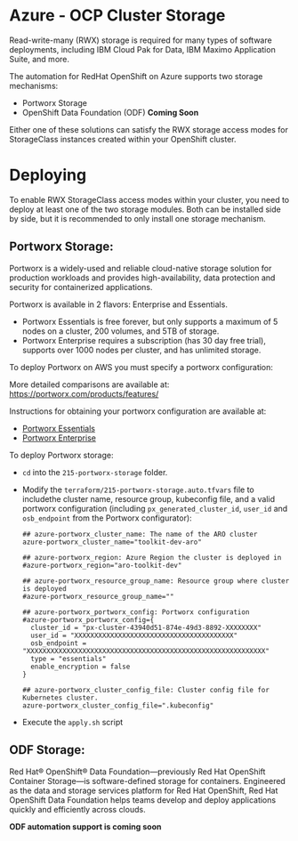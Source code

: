 # Azure - OCP Cluster Storage

Read-write-many (RWX) storage is required for many types of software deployments, including IBM Cloud Pak for Data, IBM Maximo Application Suite, and more.

The automation for RedHat OpenShift on Azure supports two storage mechanisms:

- Portworx Storage
- OpenShift Data Foundation (ODF) **Coming Soon**

Either one of these solutions can satisfy the RWX storage access modes for StorageClass instances created within your OpenShift cluster.

# Deploying

To enable RWX StorageClass access modes within your cluster, you need to deploy at least one of the two storage modules.  Both can be installed side by side, but it is recommended to only install one storage mechanism.

## Portworx Storage:

Portworx is a widely-used and reliable cloud-native storage solution for production workloads and provides high-availability, data protection and security for containerized applications.

Portworx is available in 2 flavors: Enterprise and Essentials.

- Portworx Essentials is free forever, but only supports a maximum of 5 nodes on a cluster, 200 volumes, and 5TB of storage.
- Portworx Enterprise requires a subscription (has 30 day free trial), supports over 1000 nodes per cluster, and has unlimited storage.

To deploy Portworx on AWS you must specify a portworx configuration:

More detailed comparisons are available at: https://portworx.com/products/features/

Instructions for obtaining your portworx configuration are available at:

- [Portworx Essentials](https://github.com/cloud-native-toolkit/terraform-azure-portworx/blob/main/PORTWORX_ESSENTIALS.md)
- [Portworx Enterprise](https://github.com/cloud-native-toolkit/terraform-azure-portworx/blob/main/PORTWORX_ENTERPRISE.md)

To deploy Portworx storage:

- `cd` into the `215-portworx-storage` folder.
- Modify the `terraform/215-portworx-storage.auto.tfvars` file to includethe cluster name, resource group, kubeconfig file, and a valid portworx configuration (including `px_generated_cluster_id`, `user_id` and `osb_endpoint` from the Portworx configurator):

  ```
  ## azure-portworx_cluster_name: The name of the ARO cluster
  azure-portworx_cluster_name="toolkit-dev-aro"
  
  ## azure-portworx_region: Azure Region the cluster is deployed in
  #azure-portworx_region="aro-toolkit-dev"
  
  ## azure-portworx_resource_group_name: Resource group where cluster is deployed
  #azure-portworx_resource_group_name=""
  
  ## azure-portworx_portworx_config: Portworx configuration
  #azure-portworx_portworx_config={
    cluster_id = "px-cluster-43940d51-874e-49d3-8892-XXXXXXXX"
    user_id = "XXXXXXXXXXXXXXXXXXXXXXXXXXXXXXXXXXXXXXXX"
    osb_endpoint = "XXXXXXXXXXXXXXXXXXXXXXXXXXXXXXXXXXXXXXXXXXXXXXXXXXXXXXXXXXXX"
    type = "essentials"
    enable_encryption = false
  }
  
  ## azure-portworx_cluster_config_file: Cluster config file for Kubernetes cluster.
  azure-portworx_cluster_config_file=".kubeconfig"
  ```

- Execute the `apply.sh` script


## ODF Storage:

Red Hat® OpenShift® Data Foundation—previously Red Hat OpenShift Container Storage—is software-defined storage for containers. Engineered as the data and storage services platform for Red Hat OpenShift, Red Hat OpenShift Data Foundation helps teams develop and deploy applications quickly and efficiently across clouds.

**ODF automation support is coming soon**
